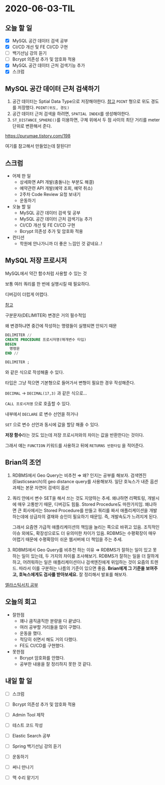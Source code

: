 # 2020-06-03-TIL

## 오늘 할 일

- [x] MySQL 공간 데이터 검색 공부
- [x] CI/CD 개선 및 FE CI/CD 구현
- [ ] 백기선님 강의 듣기
- [ ] Bcrypt 의존성 추가 및 암호화 적용
- [x] MySQL 공간 데이터 근처 검색기능 추가
- [x] 스크럼

## MySQL 공간 데이터 근처 검색하기

1. 공간 데이터는 Sptial Data Type으로 저장해야한다.
   [참고](https://dev.mysql.com/doc/refman/5.7/en/spatial-types.html)
   `POINT` 형으로 위도 경도를 저장했다. `POINT(위도, 경도)`
2. 공간 데이터 근처 검색을 하려면, `SPATIAL INDEX`를 생성해야한다.
3. `ST_DISTANCE_SPHERE()`를 이용하면, 구체 위에서 두 점 사이의 최단 거리를 meter 단위로 변환해서 준다.

https://purumae.tistory.com/198

여기를 참고해서 만들었는데 잘된다!!

## 스크럼

- 어제 한 일
    - 상세화면 API 개발(충돌나는 부분도 해결)
    - 예약관련 API 개발(예약 조회, 예약 취소)
    - 2주차 Code Review 요청 보내기
    - 운동하기
- 오늘 할 일
    - MySQL 공간 데이터 검색 및 공부
    - MySQL 공간 데이터 근처 검색기능 추가
    - CI/CD 개선 및 FE CI/CD 구현
    - Bcrypt 의존성 추가 및 암호화 적용
- 컨디션
    - 학원에 안나가니까 더 좋은 느낌인 것 같네요..!

## MySQL 저장 프로시저

MySQL에서 약간 함수처럼 사용할 수 있는 것

보통 여러 쿼리를 한 번에 실행시킬 때 필요하다.

디버깅이 더럽게 어렵다.

[참고](https://recoveryman.tistory.com/186)

구분문자(DELIMITER) 변경은 거의 필수적임

왜 변경하냐면 중간에 작성하는 명령들이 실행되면 안되기 때문

```sql
DELIMITER //
CREATE PROCEDURE 프로시저명(매개변수 타입)
BEGIN
  명령문
END //

DELIMITER ;
```

와 같은 식으로 작성해줄 수 있다.

타입은 그냥 적으면 기본형으로 들어가서 변형이 필요한 경우 작성해준다.

`DECIMAL` → `DECIMAL(17,3)` 과 같은 식으로...

`CALL 프로시저명` 으로 호출할 수 있다.

내부에서 `DECLARE` 로 변수 선언을 하거나

`SET` 으로 변수 선언과 동시에 값을 할당 해줄 수 있다.

**저장 함수**라는 것도 있는데 저장 프로시저와의 차이는 값을 반환한다는 것이다.

그래서 얘는 `FUNCTION` 키워드를 사용하고 뒤에 `RETURNS 반환타입` 을 적어준다. 

## Brian의 조언

1. RDBMS에서 Geo Query는 비추천 ⇒ 왜? 인지는 공부를 해보자.
   검색엔진(Elasticsearch)의 geo distance query를 사용해보자.
   일단 호눅스가 내준 옵션과제는 본문 자연어 검색이 옵션

2. 쿼리 안에서 변수 SET을 해서 쓰는 것도 지양하는 추세.
   왜냐하면 리팩토링, 개발시에 매우 고통받기 때문, 디버깅도 힘듦.
   Stored Procedure도 마찬가지임.
   왜냐하면 큰 회사에서는 Stored Procedure를 만들고 쿼리를 짜서 애플리케이션을 개발하는데에 상급자의 결재와 승인이 필요하기 때문임.
   즉, 개발속도가 느려지게 된다.

   그래서 요즘엔 가급적 애플리케이션의 책임을 늘리는 쪽으로 바뀌고 있음.
   조직적인 이슈 외에도, 확장성으로도 더 유의미한 차이가 있음.
   RDBMS는 수평확장이 매우 어렵기 때문에 수평확장이 쉬운 웹서버에 더 책임을 주는 추세.

3. RDBMS에서 Geo Query를 비추천 하는 이유
   ⇒ RDBMS가 잘하는 일이 있고 못하는 일이 있는데, 두 가지의 차이를 조사해보기.
   RDBMS가 잘하는 일을 더 잘하게 하고, 어려워하는 일은 애플리케이션이나 검색엔진에게 위임하는 것이 요즘의 트렌드.
   따라서 이를 구분하는 나름의 기준이 있으면 좋음.
   **Brian에게 그 기준을 보여주고, 호눅스에게도 검사를 받아보세요.**
   잘 정리해서 발표를 해보자.

[엘라스틱서치 공부](https://velog.io/@jakeseo_me/엘라스틱서치-알아보기-1-엘라스틱서치는-검색엔진이다)

## 오늘의 회고

- 잘한점
  - 꽤나 큼직큼직한 분량을 다 끝냈다.
  - 여러 공부할 거리들을 많이 구했다.
  - 운동을 했다.
  - 적당히 쉬면서 해도 거의 다했다.
  - FE도 CI/CD를 구현했다.
- 못한점
  - Bcrypt 암호화를 안했다.
  - 공부한 내용을 잘 정리하지 못한 것 같다.

## 내일 할 일

- [ ] 스크럼
- [ ] Bcrypt 의존성 추가 및 암호화 적용
- [ ] Admin Tool 제작
- [ ] 테스트 코드 작성
- [ ] Elastic Search 공부
- [ ] Spring 백기선님 강의 듣기
- [ ] 운동하기
- [ ] 써니 만나기
- [ ] 맥 수리 맡기기

